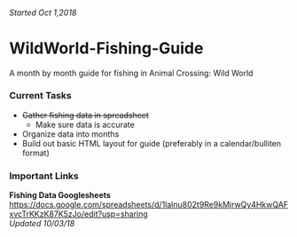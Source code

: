 ###### Started Oct 1,2018

# WildWorld-Fishing-Guide
A month by month guide for fishing in Animal Crossing: Wild World



### Current Tasks

* ~~Gather fishing data in spreadsheet~~
  * Make sure data is accurate
* Organize data into months
* Build out basic HTML layout for guide (preferably in a calendar/bulliten format)

### Important Links

**Fishing Data Googlesheets**
https://docs.google.com/spreadsheets/d/1lalnu802t9Re9kMjrwQy4HkwQAFxvcTrKKzK87K5zJo/edit?usp=sharing  
*Updated 10/03/18*
